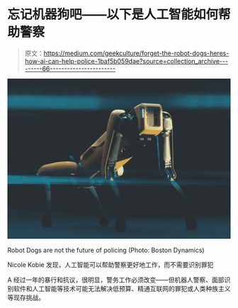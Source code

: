 # 忘记机器狗吧——以下是人工智能如何帮助警察

> 原文：<https://medium.com/geekculture/forget-the-robot-dogs-heres-how-ai-can-help-police-1baf5b059dae?source=collection_archive---------66----------------------->

![](img/3ca5628f1dd2fc506797ddac98572172.png)

Robot Dogs are not the future of policing (Photo: Boston Dynamics)

Nicole Kobie 发现，人工智能可以帮助警察更好地工作，而不需要识别罪犯

A 经过一年的暴行和抗议，很明显，警务工作必须改变——但机器人警察、面部识别软件和人工智能等技术可能无法解决低预算、精通互联网的罪犯或人类种族主义等现存挑战。